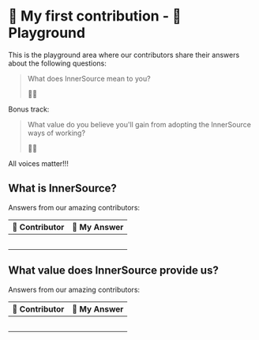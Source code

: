 # 🥇 My first contribution - 🎢 Playground

This is the playground area where our contributors share their answers about the following questions:

>
> What does InnerSource mean to you?
>
> 🤔💭
>

Bonus track:

>
> What value do you believe you'll gain from adopting the InnerSource ways of working?
>
> 🤔💭
>

All voices matter!!!

## What is InnerSource?

Answers from our amazing contributors:

| 🙋 Contributor          | 💬  My Answer                                                                    |
|-------------------------|----------------------------------------------------------------------------------|
|                         |                                                                                  |
|                         |                                                                                  |
|                         |                                                                                  |
|                         |                                                                                  |
|                         |                                                                                  |

## What value does InnerSource provide us?

Answers from our amazing contributors:

| 🙋 Contributor          | 💬  My Answer                                                                    |
|-------------------------|----------------------------------------------------------------------------------|
|                         |                                                                                  |
|                         |                                                                                  |
|                         |                                                                                  |
|                         |                                                                                  |
|                         |                                                                                  |
